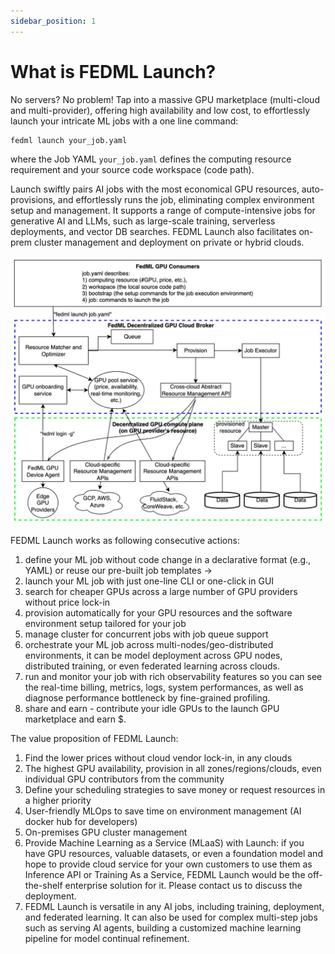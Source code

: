 ```yaml
---
sidebar_position: 1
---
```


# What is FEDML Launch?

No servers? No problem! Tap into a massive GPU marketplace (multi-cloud and multi-provider), offering high availability and low cost, to effortlessly launch your intricate ML jobs with a one line command:
```
fedml launch your_job.yaml
```
where the Job YAML `your_job.yaml` defines the computing resource requirement and your source code workspace (code path). 

Launch swiftly pairs AI jobs with the most economical GPU resources, auto-provisions, and effortlessly runs the job, eliminating complex environment setup and management. It supports a range of compute-intensive jobs for generative AI and LLMs, such as large-scale training, serverless deployments, and vector DB searches. FEDML Launch also facilitates on-prem cluster management and deployment on private or hybrid clouds.

![Alt text](Flowchart.jpg)

FEDML Launch works as following consecutive actions:

1. define your ML job without code change in a declarative format (e.g., YAML) or reuse our pre-built job templates ->
2. launch your ML job with just one-line CLI or one-click in GUI
3. search for cheaper GPUs across a large number of GPU providers without price lock-in
4. provision automatically for your GPU resources and the software environment setup tailored for your job
5. manage cluster for concurrent jobs with job queue support
5. orchestrate your ML job across multi-nodes/geo-distributed environments, it can be model deployment across GPU nodes, distributed training, or even federated learning across clouds.
6. run and monitor your job with rich observability features so you can see the real-time billing, metrics, logs, system performances, as well as diagnose performance bottleneck by fine-grained profiling.
7. share and earn - contribute your idle GPUs to the launch GPU marketplace and earn $.

The value proposition of FEDML Launch:

1. Find the lower prices without cloud vendor lock-in, in any clouds
2. The highest GPU availability, provision in all zones/regions/clouds, even individual GPU contributors from the community
3. Define your scheduling strategies to save money or request resources in a higher priority
4. User-friendly MLOps to save time on environment management (AI docker hub for developers)
5. On-premises GPU cluster management
6. Provide Machine Learning as a Service (MLaaS) with Launch: if you have GPU resources, valuable datasets, or even a foundation model and hope to provide cloud service for your own customers to use them as Inference API or Training As a Service, FEDML Launch would be the off-the-shelf enterprise solution for it. Please contact us to discuss the deployment. 
7. FEDML Launch is versatile in any AI jobs, including training, deployment, and federated learning. It can also be used for complex multi-step jobs such as serving AI agents, building a customized machine learning pipeline for model continual refinement. 